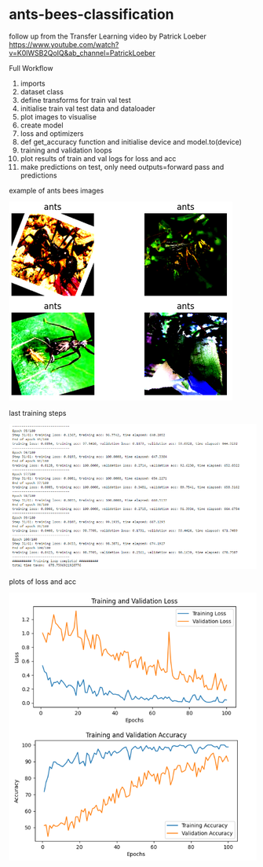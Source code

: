 # ants-bees-classification

follow up from the Transfer Learning video by Patrick Loeber
https://www.youtube.com/watch?v=K0lWSB2QoIQ&ab_channel=PatrickLoeber

Full Workflow
1. imports
2. dataset class
3. define transforms for train val test
4. initialise train val test data and dataloader
5. plot images to visualise
6. create model
7. loss and optimizers
8. def get_accuracy function and initialise device and model.to(device)
9. training and validation loops
10. plot results of train and val logs for loss and acc
11. make predictions on test, only need outputs=forward pass and predictions

example of ants bees images

![alt text](https://github.com/haidiazaman/image-classification-learning/blob/main/ants_bees_classification/imgs/example%20images%20of%20ants%20bees.png)

last training steps

![alt text](https://github.com/haidiazaman/image-classification-learning/blob/main/ants_bees_classification/imgs/training%20steps.png)

plots of loss and acc

![alt text](https://github.com/haidiazaman/image-classification-learning/blob/main/ants_bees_classification/imgs/training%20and%20val%20loss%20and%20acc.png)
